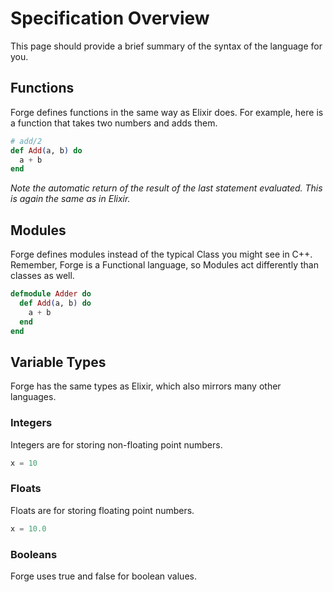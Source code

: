 # Specification Overview

This page should provide a brief summary of the syntax of the language for you.

## Functions

Forge defines functions in the same way as Elixir does. For example, here is a function that takes two numbers and adds them.

```elixir
# add/2
def Add(a, b) do
  a + b
end
```

*Note the automatic return of the result of the last statement evaluated. This is again the same as in Elixir.*

## Modules

Forge defines modules instead of the typical Class you might see in C++. Remember, Forge is a Functional language, so Modules act differently than classes as well.

```elixir
defmodule Adder do
  def Add(a, b) do
    a + b
  end
end
```

## Variable Types

Forge has the same types as Elixir, which also mirrors many other languages.

### Integers

Integers are for storing non-floating point numbers.

```elixir
x = 10
```

### Floats

Floats are for storing floating point numbers.

```elixir
x = 10.0
```

### Booleans

Forge uses true and false for boolean values.
